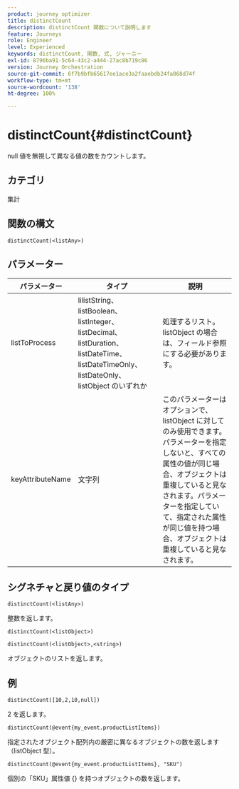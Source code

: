 ```yaml
---
product: journey optimizer
title: distinctCount
description: distinctCount 関数について説明します
feature: Journeys
role: Engineer
level: Experienced
keywords: distinctCount, 関数, 式, ジャーニー
exl-id: 8796ba91-5c64-43c2-a444-27ac8b719c86
version: Journey Orchestration
source-git-commit: 6f7b9bfb65617ee1ace3a2faaebdb24fa068d74f
workflow-type: tm+mt
source-wordcount: '138'
ht-degree: 100%

---
```


# distinctCount{#distinctCount}

null 値を無視して異なる値の数をカウントします。

## カテゴリ

集計

## 関数の構文

`distinctCount(<listAny>)`

## パラメーター

| パラメーター | タイプ | 説明 |
|-----------|------------------|------------------|
| listToProcess | lilistString、listBoolean、listInteger、listDecimal、listDuration、listDateTime、listDateTimeOnly、listDateOnly、listObject のいずれか | 処理するリスト。listObject の場合は、フィールド参照にする必要があります。 |
| keyAttributeName | 文字列 | このパラメーターはオプションで、listObject に対してのみ使用できます。パラメーターを指定しないと、すべての属性の値が同じ場合、オブジェクトは重複していると見なされます。パラメーターを指定していて、指定された属性が同じ値を持つ場合、オブジェクトは重複していると見なされます。 |

## シグネチャと戻り値のタイプ

`distinctCount(<listAny>)`

整数を返します。

`distinctCount(<listObject>)`

`distinctCount(<listObject>,<string>)`

オブジェクトのリストを返します。


## 例

`distinctCount([10,2,10,null])`

2 を返します。

`distinctCount(@event{my_event.productListItems})`

指定されたオブジェクト配列内の厳密に異なるオブジェクトの数を返します（listObject 型）。

`distinctCount(@event{my_event.productListItems}, "SKU")`

個別の「SKU」属性値 {} を持つオブジェクトの数を返します。

